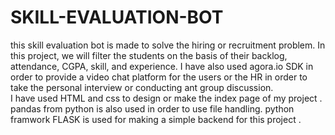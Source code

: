 # SKILL-EVALUATION-BOT
this skill evaluation bot is made to solve the hiring or recruitment problem. In this project, we will filter the students on the basis of their backlog, attendance, CGPA, skill, and experience. I have also used agora.io SDK in order to provide a video chat platform for the users or the HR in order to take the personal interview or conducting ant group discussion.   
I have used HTML and css to design or make the index page of my project . pandas from python is also used in order to use file handling.
python framwork FLASK is used for making a simple backend for this project .
